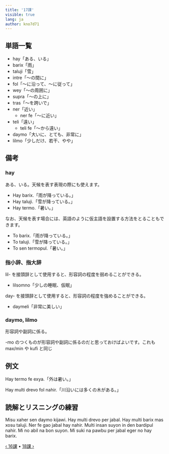 ```yaml
---
title: '17課'
visible: true
lang: ja
author: kno7d71
---
```


## 単語一覧

- hay「ある、いる」
- barix「雨」
- taluji「雪」
- intre「〜の間に」
- fol「〜に沿って、〜に従って」
- wey「〜の周囲に」
- supra「〜の上に」
- tras「〜を跨いで」
- ner「近い」
	- ner fe「〜に近い」
- teli「遠い」
	- teli fe「〜から遠い」
- daymo「大いに、とても、非常に」
- lilmo「少しだけ、若干、やや」

## 備考

### hay

ある、いる。天候を表す表現の際にも使えます。

- Hay barix.「雨が降っている。」
- Hay taluji.「雪が降っている。」
- Hay termo.「暑い。」

なお、天候を表す場合には、英語のように仮主語を設置する方法をとることもできます。

- To barix.「雨が降っている。」
- To taluji.「雪が降っている。」
- To sen termopul.「暑い。」

### 指小辞、指大辞

lil- を接頭辞として使用すると、形容詞の程度を弱めることができる。

- lilsomno「少しの睡眠、仮眠」

day- を接頭辞として使用すると、形容詞の程度を強めることができる。

- daymeli「非常に美しい」

### daymo, lilmo

形容詞や副詞に係る。

-mo のつくものが形容詞や副詞に係るのだと思っておけばよいです。これも max/min や kufi と同じ

## 例文

Hay termo fe exya.「外は暑い。」

Hay multi drevo fol nahir.「川沿いには多くの木がある。」

## 読解とリスニングの練習

Misu xaher sen daymo kijawi. Hay multi drevo per jabal. Hay multi barix mas xosu taluji. Ner fe gao jabal hay nahir. Multi insan suyon in den bardipul nahir. Mi no abil na bon suyon. Mi suki na pawbu per jabal eger no hay barix. 

[&#8249; 16課](./02.darsu.16.default.jpn.md) &#8226;
[18課 &#8250;](./02.darsu.18.default.jpn.md)
